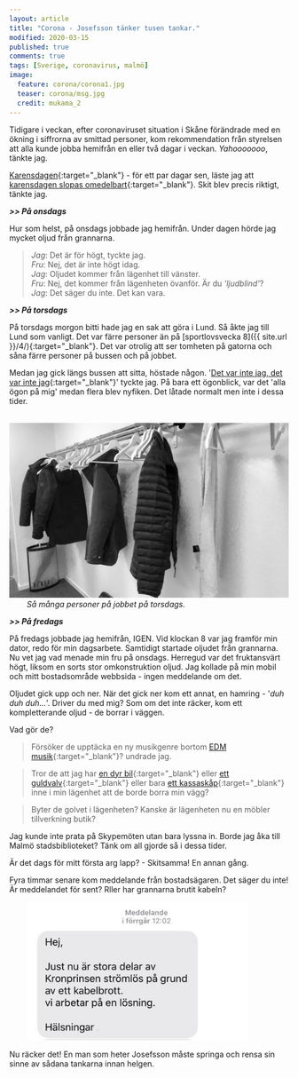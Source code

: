 ```yaml
---
layout: article
title: "Corona - Josefsson tänker tusen tankar."
modified: 2020-03-15
published: true
comments: true
tags: [Sverige, coronavirus, malmö]
image:
  feature: corona/corona1.jpg
  teaser: corona/msg.jpg
  credit: mukama_2
---
```


Tidigare i veckan, efter coronaviruset situation i Skåne förändrade med en ökning i siffrorna av smittad personer, kom rekommendation från styrelsen att alla kunde jobba hemifrån en eller två dagar i veckan. *Yahooooooo*, tänkte jag.

[Karensdagen](https://www.xn--fackfrbund-icb.com/fr%C3%A5gor-svar/vad-%C3%A4r-karensdag){:target="_blank"} - för ett par dagar sen, läste jag att [karensdagen slopas omedelbart](https://www.aftonbladet.se/nyheter/samhalle/a/pLkV4o/karensdagen-slopas-omedelbart){:target="_blank"}. Skit blev precis riktigt, tänkte jag.

***>> På onsdags***

Hur som helst, på onsdags jobbade jag hemifrån. Under dagen hörde jag mycket oljud från grannarna.

> *Jag*: Det är för högt, tyckte jag. <br>
> *Fru*: Nej, det är inte högt idag.<br>
> *Jag*: Oljudet kommer från lägenhet till vänster. <br>
> *Fru*: Nej, det kommer från lägenheten övanför. Är du *'ljudblind'*? <br>
> *Jag*: Det säger du inte. Det kan vara.<br>

***>> På torsdags***

På torsdags morgon bitti hade jag en sak att göra i Lund. Så åkte jag till Lund som vanligt. Det var färre personer än på [sportlovsvecka 8]({{ site.url }}/4/){:target="_blank"}. Det var otrolig att ser tomheten på gatorna och såna färre personer på bussen och på jobbet.

Medan jag gick längs bussen att sitta, höstade någon. '[Det var inte jag, det var inte jag](https://www.youtube.com/watch?v=Z_4ca8jthAs&feature=youtu.be&t=18){:target="_blank"}' tyckte jag. På bara ett ögonblick, var det 'alla ögon på mig' medan flera blev nyfiken. Det låtade normalt men inte i dessa tider.

&nbsp;&nbsp;&nbsp;&nbsp;&nbsp;&nbsp;&nbsp;&nbsp;<img src="../images/corona/torsdagen.jpg" alt="torsdagen på jobbet" style="width:800px" />
&nbsp;&nbsp;&nbsp;&nbsp;&nbsp;&nbsp;&nbsp;&nbsp;*Så många personer på jobbet på torsdags.*

***>> På fredags***

På fredags jobbade jag hemifrån, IGEN. Vid klockan 8 var jag framför min dator, redo för min dagsarbete. Samtidigt startade oljudet från grannarna. Nu vet jag vad menade min fru på onsdags. Herregud var det fruktansvärt högt, liksom en sorts stor omkonstruktion oljud. Jag kollade på min mobil och mitt bostadsområde webbsida - ingen meddelande om det.

Oljudet gick upp och ner. När det gick ner kom ett annat, en hamring - '*duh duh duh...*'. Driver du med mig? Som om det inte räcker, kom ett kompletterande oljud - de borrar i väggen.

Vad gör de?
> Försöker de upptäcka en ny musikgenre bortom [EDM musik](https://youtu.be/BubwLnPcQjc?t=48){:target="_blank"}? undrade jag.

> Tror de att jag har [en dyr bil](https://www.youtube.com/watch?v=sH8uBtfTqA8){:target="_blank"} eller [ett guldvalv](https://www.youtube.com/watch?v=uw6jY3VuOcI){:target="_blank"} eller bara [ett kassaskåp](https://www.youtube.com/watch?v=imm6OR605UI){:target="_blank"} inne i min lägenhet att de borde borra min vägg?

> Byter de golvet i lägenheten? Kanske är lägenheten nu en möbler tillverkning butik?

Jag kunde inte prata på Skypemöten utan bara lyssna in. Borde jag åka till Malmö stadsbiblioteket? Tänk om all gjorde så i dessa tider.

Är det dags för mitt första arg lapp? - Skitsamma! En annan gång.

Fyra timmar senare kom meddelande från bostadsägaren. Det säger du inte! Är meddelandet för sent? Rller har grannarna brutit kabeln?

&nbsp;&nbsp;&nbsp;&nbsp;&nbsp;&nbsp;&nbsp;&nbsp;<img src="../images/corona/msg.jpg" alt="Meddelande" style="width:400px" />

Nu räcker det! En man som heter Josefsson måste springa och rensa sin sinne av sådana tankarna innan helgen.
